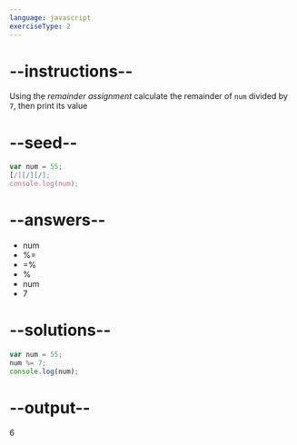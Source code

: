 ```yaml
---
language: javascript
exerciseType: 2
---
```


# --instructions--

Using the *remainder assignment* calculate the remainder of `num` divided by `7`, then print its value

# --seed--

```javascript
var num = 55;
[/][/][/];
console.log(num);
```

# --answers--

- num 
- %= 
- =% 
- % 
- num 
- 7

# --solutions--

```javascript
var num = 55;
num %= 7;
console.log(num);
```

# --output--

6
